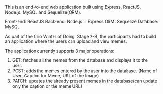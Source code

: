 This is an end-to-end web application built using Express, ReactJS, Node.js. MySQL and Sequelize(ORM).

Front-end: ReactJS
Back-end: Node.js + Express
ORM: Sequelize
Database: MySQL

As part of the Crio Winter of Doing, Stage 2-B, the participants had to build an application where the users can upload and view memes.

The application currently supports 3 major operations:
1. GET: fetches all the memes from the database and displays it to the user.
2. POST: adds the memes entered by the user into the database. (Name of User, Caption for Meme, URL of the Image) 
3. PATCH: updates the already present memes in the database(can update only the caption or the meme URL) 

